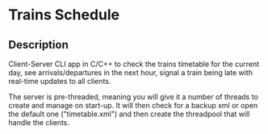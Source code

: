 # Trains Schedule

## Description

Client-Server CLI app in C/C++ to check the trains timetable for the current day, see arrivals/departures in the next hour, signal a train being late with real-time updates to all clients.

The server is pre-threaded, meaning you will give it a number of threads to create and manage on start-up.
It will then check for a backup xml or open the default one ("timetable.xml") and then create the threadpool
that will handle the clients.
